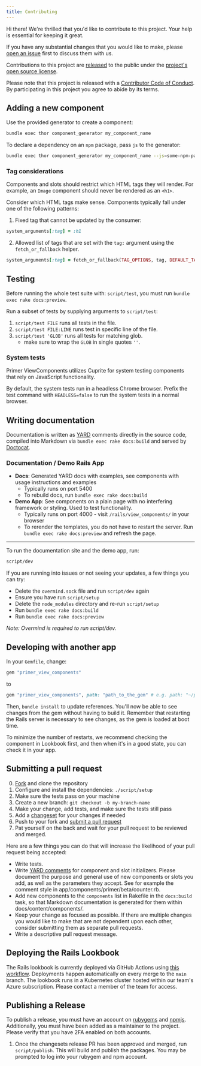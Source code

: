 ```yaml
---
title: Contributing
---
```


Hi there! We're thrilled that you'd like to contribute to this project. Your help is essential for keeping it great.

If you have any substantial changes that you would like to make, please [open an issue](http://github.com/primer/view_components/issues/new) first to discuss them with us.

Contributions to this project are [released](https://help.github.com/articles/github-terms-of-service/#6-contributions-under-repository-license) to the public under the [project's open source license](https://github.com/primer/view_components/blob/main/LICENSE.txt).

Please note that this project is released with a [Contributor Code of Conduct](https://github.com/primer/view_components/blob/main/CODE_OF_CONDUCT.md). By participating in this project you agree to abide by its terms.

## Adding a new component

Use the provided generator to create a component:

```sh
bundle exec thor component_generator my_component_name
```

To declare a dependency on an `npm` package, pass `js` to the generator:

```sh
bundle exec thor component_generator my_component_name --js=some-npm-package-name
```

### Tag considerations

Components and slots should restrict which HTML tags they will render. For example, an `Image` component should never be rendered as an `<h1>`.

Consider which HTML tags make sense. Components typically fall under one of the following patterns:

1) Fixed tag that cannot be updated by the consumer:

```rb
system_arguments[:tag] = :h1
```

2) Allowed list of tags that are set with the `tag:` argument using the `fetch_or_fallback` helper.

```rb
system_arguments[:tag] = fetch_or_fallback(TAG_OPTIONS, tag, DEFAULT_TAG)
```

## Testing

Before running the whole test suite with: `script/test`, you must run `bundle exec rake docs:preview`.

Run a subset of tests by supplying arguments to `script/test`:

1. `script/test FILE` runs all tests in the file.
1. `script/test FILE:LINE` runs test in specific line of the file.
1. `script/test 'GLOB'` runs all tests for matching glob.
    * make sure to wrap the `GLOB` in single quotes `''`.

### System tests

Primer ViewComponents utilizes Cuprite for system testing components that rely on JavaScript functionality.

By default, the system tests run in a headless Chrome browser. Prefix the test command with `HEADLESS=false` to run the system tests in a normal browser.

## Writing documentation

Documentation is written as [YARD](https://yardoc.org/) comments directly in the source code, compiled into Markdown via `bundle exec rake docs:build` and served by [Doctocat](https://github.com/primer/doctocat).

### Documentation / Demo Rails App

* **Docs**: Generated YARD docs with examples, see components with usage instructions and examples
  * Typically runs on port 5400
  * To rebuild docs, run `bundle exec rake docs:build`
* **Demo App**: See components on a plain page with no interfering framework or styling. Used to test functionality.
  * Typically runs on port 4000 - visit `/rails/view_components/` in your browser
  * To rerender the templates, you do not have to restart the server. Run `bundle exec rake docs:preview` and refresh the page.

---
To run the documentation site and the demo app, run:

```bash
script/dev
```

If you are running into issues or not seeing your updates, a few things you can try:

* Delete the `overmind.sock` file and run `script/dev` again
* Ensure you have run `script/setup`
* Delete the `node_modules` directory and re-run `script/setup`
* Run `bundle exec rake docs:build`
* Run `bundle exec rake docs:preview`

_Note: Overmind is required to run script/dev._

## Developing with another app

In your `Gemfile`, change:

```ruby
gem "primer_view_components"
```

to

```ruby
gem "primer_view_components", path: "path_to_the_gem" # e.g. path: "~/primer/view_components"
```

Then, `bundle install` to update references. You'll now be able to see changes from the gem without having to build it.
Remember that restarting the Rails server is necessary to see changes, as the gem is loaded at boot time.

To minimize the number of restarts, we recommend checking the component in Lookbook first, and then when it's in a good state, you can check it in your app.

## Submitting a pull request

0. [Fork](https://github.com/primer/view_components/fork) and clone the repository
0. Configure and install the dependencies: `./script/setup`
0. Make sure the tests pass on your machine
0. Create a new branch: `git checkout -b my-branch-name`
0. Make your change, add tests, and make sure the tests still pass
0. Add a [changeset](https://github.com/changesets/changesets/blob/main/docs/adding-a-changeset.md) for your changes if needed
0. Push to your fork and [submit a pull request](https://github.com/primer/view_components/compare)
0. Pat yourself on the back and wait for your pull request to be reviewed and merged.

Here are a few things you can do that will increase the likelihood of your pull request being accepted:

* Write tests.
* Write [YARD comments](https://yardoc.org/) for component and slot initializers. Please document the purpose and general use of new components or slots you add, as well as the parameters they accept. See for example the comment style in app/components/primer/beta/counter.rb.
* Add new components to the `components` list in Rakefile in the `docs:build` task, so that Markdown documentation is generated for them within docs/content/components/.
* Keep your change as focused as possible. If there are multiple changes you would like to make that are not dependent upon each other, consider submitting them as separate pull requests.
* Write a descriptive pull request message.

## Deploying the Rails Lookbook

The Rails lookbook is currently deployed via GitHub Actions using [this workflow](https://github.com/primer/view_components/actions/workflows/deploy-production.yml). Deployments happen automatically on every merge to the `main` branch. The lookbook runs in a Kubernetes cluster hosted within our team's Azure subscription. Please contact a member of the team for access.

## Publishing a Release

To publish a release, you must have an account on [rubygems](https://rubygems.org/) and [npmjs](https://www.npmjs.com/). Additionally, you must have been added as a maintainer
to the project. Please verify that you have 2FA enabled on both accounts.

1. Once the changesets release PR has been approved and merged, run `script/publish`. This will build and publish the packages. You may be prompted to log into your rubygem and npm account.
